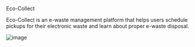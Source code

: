 Eco-Collect


Eco-Collect is an e-waste management platform that helps users schedule pickups for their electronic waste and learn about proper e-waste disposal.

![image](https://github.com/user-attachments/assets/48399858-3e9c-4da6-8da1-4067f29428e2)
